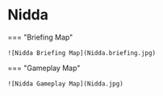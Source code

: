 # Nidda

=== "Briefing Map"

    ![Nidda Briefing Map](Nidda.briefing.jpg)

=== "Gameplay Map"

    ![Nidda Gameplay Map](Nidda.jpg)
